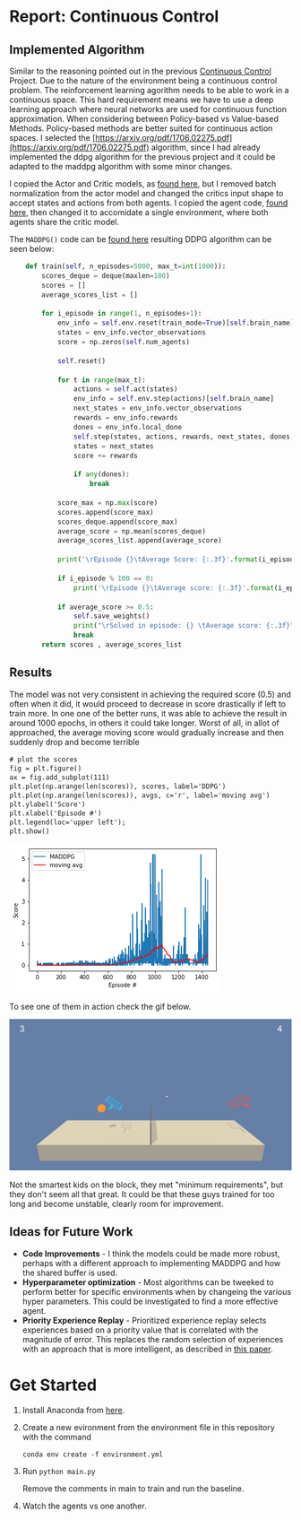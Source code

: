 # Report: Continuous Control

## Implemented Algorithm
Similar to the reasoning pointed out in the previous [Continuous Control](https://github.com/MrDaubinet/Continuous-Control) Project. Due to the nature of the environment being a continuous control problem. The reinforcement learning agorithm needs to be able to work in a continuous space. This hard requirement means we have to use a deep learning approach where neural networks are used for continuous function approximation. When considering between Policy-based vs Value-based Methods. Policy-based methods are better suited for continuous action spaces. I selected the [https://arxiv.org/pdf/1706.02275.pdf](https://arxiv.org/pdf/1706.02275.pdf) algorithm, since I had already implemented the ddpg algorithm for the previous project and it could be adapted to the maddpg algorithm with some minor changes.

I copied the Actor and Critic models, as [found here](https://github.com/MrDaubinet/Continuous-Control/blob/master/model.py), but I removed batch normalization from the actor model and changed the critics input shape to accept states and actions from both agents. I copied the agent code, [found here](https://github.com/MrDaubinet/Continuous-Control/blob/master/agent.py), then changed it to accomidate a single environment, where both agents share the critic model.

The ```MADDPG()``` code can be [found here](https://github.com/MrDaubinet/collaboration-and-competition/blob/master/maddpg.py) resulting DDPG algorithm can be seen below:
```python
    def train(self, n_episodes=5000, max_t=int(1000)):
        scores_deque = deque(maxlen=100)
        scores = []
        average_scores_list = []

        for i_episode in range(1, n_episodes+1):                                    
            env_info = self.env.reset(train_mode=True)[self.brain_name]     
            states = env_info.vector_observations               
            score = np.zeros(self.num_agents)

            self.reset()

            for t in range(max_t):
                actions = self.act(states)
                env_info = self.env.step(actions)[self.brain_name]            
                next_states = env_info.vector_observations
                rewards = env_info.rewards         
                dones = env_info.local_done                         
                self.step(states, actions, rewards, next_states, dones, t)        
                states = next_states
                score += rewards  

                if any(dones):                                 
                    break

            score_max = np.max(score)
            scores.append(score_max)
            scores_deque.append(score_max)
            average_score = np.mean(scores_deque)
            average_scores_list.append(average_score)

            print('\rEpisode {}\tAverage Score: {:.3f}'.format(i_episode, np.mean(scores_deque)), end="")  

            if i_episode % 100 == 0:
                print('\rEpisode {}\tAverage score: {:.3f}'.format(i_episode , average_score))

            if average_score >= 0.5:
                self.save_weights()
                print("\rSolved in episode: {} \tAverage score: {:.3f}".format(i_episode , average_score))
                break
        return scores , average_scores_list

```

## Results
The model was not very consistent in achieving the required score (0.5) and often when it did, it would proceed to decrease in score drastically if left to train more. In one one of the better runs, it was able to achieve the result in around 1000 epochs, in others it could take longer. Worst of all, in allot of approached, the average moving score would gradually increase and then suddenly drop and become terrible

```
# plot the scores
fig = plt.figure()
ax = fig.add_subplot(111)
plt.plot(np.arange(len(scores)), scores, label='DDPG')
plt.plot(np.arange(len(scores)), avgs, c='r', label='moving avg')
plt.ylabel('Score')
plt.xlabel('Episode #')
plt.legend(loc='upper left');
plt.show()
```
![Results](images/score.png)


To see one of them in action check the gif below.

![real world image](images/baseline.gif )

Not the smartest kids on the block, they met "minimum requirements", but they don't seem all that great. It could be that these guys trained for too long and become unstable, clearly room for improvement. 

## Ideas for Future Work
* **Code Improvements** - I think the models could be made more robust, perhaps with a different approach to implementing MADDPG and how the shared buffer is used.  
* **Hyperparameter optimization** - Most algorithms can be tweeked to perform better for specific environments when by changeing the various hyper parameters. This could be investigated to find a more effective agent.
* **Priority Experience Replay** - Prioritized experience replay selects experiences based on a priority value that is correlated with the magnitude of error. This replaces the random selection of experiences with an approach that is more intelligent, as described in [this paper](https://arxiv.org/pdf/1511.05952.pdf). 

# Get Started
1. Install Anaconda from [here](https://www.anaconda.com/). 
2. Create a new evironment from the environment file in this repository with the command 
    ```
    conda env create -f environment.yml
    ```
3. Run ```python main.py```

    Remove the comments in main to train and run the baseline.

4. Watch the agents vs one another.